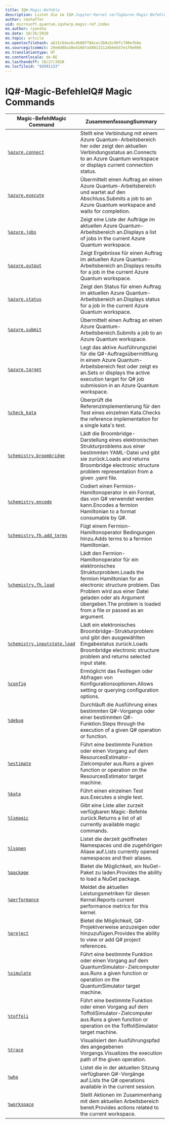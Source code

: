 ```yaml
---
title: IQ#-Magic-Befehle
description: Listet die im IQ#-Jupyter-Kernel verfügbaren Magic-Befehle auf.
author: rmshaffer
uid: microsoft.quantum.iqsharp.magic-ref.index
ms.author: ryansha
ms.date: 10/26/2020
ms.topic: article
ms.openlocfilehash: a615c6dac6cdb80ff84cec2b0a3c99fc700efb8e
ms.sourcegitcommit: 29e0d88a30e4166fa580132124b0eb57e1f0e986
ms.translationtype: HT
ms.contentlocale: de-DE
ms.lasthandoff: 10/27/2020
ms.locfileid: "92691133"
---
```

# <a name="iq-magic-commands"></a><span data-ttu-id="329b1-103">IQ#-Magic-Befehle</span><span class="sxs-lookup"><span data-stu-id="329b1-103">IQ# Magic Commands</span></span>
| <span data-ttu-id="329b1-104">Magic-Befehl</span><span class="sxs-lookup"><span data-stu-id="329b1-104">Magic Command</span></span> | <span data-ttu-id="329b1-105">Zusammenfassung</span><span class="sxs-lookup"><span data-stu-id="329b1-105">Summary</span></span> |
|---------------|---------|
| [`%azure.connect`](xref:microsoft.quantum.iqsharp.magic-ref.azure.connect) | <span data-ttu-id="329b1-106">Stellt eine Verbindung mit einem Azure Quantum-Arbeitsbereich her oder zeigt den aktuellen Verbindungsstatus an.</span><span class="sxs-lookup"><span data-stu-id="329b1-106">Connects to an Azure Quantum workspace or displays current connection status.</span></span> |
| [`%azure.execute`](xref:microsoft.quantum.iqsharp.magic-ref.azure.execute) | <span data-ttu-id="329b1-107">Übermittelt einen Auftrag an einen Azure Quantum-Arbeitsbereich und wartet auf den Abschluss.</span><span class="sxs-lookup"><span data-stu-id="329b1-107">Submits a job to an Azure Quantum workspace and waits for completion.</span></span> |
| [`%azure.jobs`](xref:microsoft.quantum.iqsharp.magic-ref.azure.jobs) | <span data-ttu-id="329b1-108">Zeigt eine Liste der Aufträge im aktuellen Azure Quantum-Arbeitsbereich an.</span><span class="sxs-lookup"><span data-stu-id="329b1-108">Displays a list of jobs in the current Azure Quantum workspace.</span></span> |
| [`%azure.output`](xref:microsoft.quantum.iqsharp.magic-ref.azure.output) | <span data-ttu-id="329b1-109">Zeigt Ergebnisse für einen Auftrag im aktuellen Azure Quantum-Arbeitsbereich an.</span><span class="sxs-lookup"><span data-stu-id="329b1-109">Displays results for a job in the current Azure Quantum workspace.</span></span> |
| [`%azure.status`](xref:microsoft.quantum.iqsharp.magic-ref.azure.status) | <span data-ttu-id="329b1-110">Zeigt den Status für einen Auftrag im aktuellen Azure Quantum-Arbeitsbereich an.</span><span class="sxs-lookup"><span data-stu-id="329b1-110">Displays status for a job in the current Azure Quantum workspace.</span></span> |
| [`%azure.submit`](xref:microsoft.quantum.iqsharp.magic-ref.azure.submit) | <span data-ttu-id="329b1-111">Übermittelt einen Auftrag an einen Azure Quantum-Arbeitsbereich.</span><span class="sxs-lookup"><span data-stu-id="329b1-111">Submits a job to an Azure Quantum workspace.</span></span> |
| [`%azure.target`](xref:microsoft.quantum.iqsharp.magic-ref.azure.target) | <span data-ttu-id="329b1-112">Legt das aktive Ausführungsziel für die Q#-Auftragsübermittlung in einem Azure Quantum-Arbeitsbereich fest oder zeigt es an.</span><span class="sxs-lookup"><span data-stu-id="329b1-112">Sets or displays the active execution target for Q# job submission in an Azure Quantum workspace.</span></span> |
| [`%check_kata`](xref:microsoft.quantum.iqsharp.magic-ref.check_kata) | <span data-ttu-id="329b1-113">Überprüft die Referenzimplementierung für den Test eines einzelnen Kata.</span><span class="sxs-lookup"><span data-stu-id="329b1-113">Checks the reference implementation for a single kata's test.</span></span> |
| [`%chemistry.broombridge`](xref:microsoft.quantum.iqsharp.magic-ref.chemistry.broombridge) | <span data-ttu-id="329b1-114">Lädt die Broombridge-Darstellung eines elektronischen Strukturproblems aus einer bestimmten YAML-Datei und gibt sie zurück.</span><span class="sxs-lookup"><span data-stu-id="329b1-114">Loads and returns Broombridge electronic structure problem representation from a given .yaml file.</span></span> |
| [`%chemistry.encode`](xref:microsoft.quantum.iqsharp.magic-ref.chemistry.encode) | <span data-ttu-id="329b1-115">Codiert einen Fermion-Hamiltonoperator in ein Format, das von Q# verwendet werden kann.</span><span class="sxs-lookup"><span data-stu-id="329b1-115">Encodes a fermion Hamiltonian to a format consumable by Q#.</span></span> |
| [`%chemistry.fh.add_terms`](xref:microsoft.quantum.iqsharp.magic-ref.chemistry.fh.add_terms) | <span data-ttu-id="329b1-116">Fügt einem Fermion-Hamiltonoperator Bedingungen hinzu.</span><span class="sxs-lookup"><span data-stu-id="329b1-116">Adds terms to a fermion Hamiltonian.</span></span> |
| [`%chemistry.fh.load`](xref:microsoft.quantum.iqsharp.magic-ref.chemistry.fh.load) | <span data-ttu-id="329b1-117">Lädt den Fermion-Hamiltonoperator für ein elektronisches Strukturproblem.</span><span class="sxs-lookup"><span data-stu-id="329b1-117">Loads the fermion Hamiltonian for an electronic structure problem.</span></span> <span data-ttu-id="329b1-118">Das Problem wird aus einer Datei geladen oder als Argument übergeben.</span><span class="sxs-lookup"><span data-stu-id="329b1-118">The problem is loaded from a file or passed as an argument.</span></span> |
| [`%chemistry.inputstate.load`](xref:microsoft.quantum.iqsharp.magic-ref.chemistry.inputstate.load) | <span data-ttu-id="329b1-119">Lädt ein elektronisches Broombridge-Strukturproblem und gibt den ausgewählten Eingabestatus zurück.</span><span class="sxs-lookup"><span data-stu-id="329b1-119">Loads Broombridge electronic structure problem and returns selected input state.</span></span> |
| [`%config`](xref:microsoft.quantum.iqsharp.magic-ref.config) | <span data-ttu-id="329b1-120">Ermöglicht das Festlegen oder Abfragen von Konfigurationsoptionen.</span><span class="sxs-lookup"><span data-stu-id="329b1-120">Allows setting or querying configuration options.</span></span> |
| [`%debug`](xref:microsoft.quantum.iqsharp.magic-ref.debug) | <span data-ttu-id="329b1-121">Durchläuft die Ausführung eines bestimmten Q#-Vorgangs oder einer bestimmten Q#-Funktion.</span><span class="sxs-lookup"><span data-stu-id="329b1-121">Steps through the execution of a given Q# operation or function.</span></span> |
| [`%estimate`](xref:microsoft.quantum.iqsharp.magic-ref.estimate) | <span data-ttu-id="329b1-122">Führt eine bestimmte Funktion oder einen Vorgang auf dem ResourcesEstimator-Zielcomputer aus.</span><span class="sxs-lookup"><span data-stu-id="329b1-122">Runs a given function or operation on the ResourcesEstimator target machine.</span></span> |
| [`%kata`](xref:microsoft.quantum.iqsharp.magic-ref.kata) | <span data-ttu-id="329b1-123">Führt einen einzelnen Test aus.</span><span class="sxs-lookup"><span data-stu-id="329b1-123">Executes a single test.</span></span> |
| [`%lsmagic`](xref:microsoft.quantum.iqsharp.magic-ref.lsmagic) | <span data-ttu-id="329b1-124">Gibt eine Liste aller zurzeit verfügbaren Magic-Befehle zurück.</span><span class="sxs-lookup"><span data-stu-id="329b1-124">Returns a list of all currently available magic commands.</span></span> |
| [`%lsopen`](xref:microsoft.quantum.iqsharp.magic-ref.lsopen) | <span data-ttu-id="329b1-125">Listet die derzeit geöffneten Namespaces und die zugehörigen Aliase auf.</span><span class="sxs-lookup"><span data-stu-id="329b1-125">Lists currently opened namespaces and their aliases.</span></span> |
| [`%package`](xref:microsoft.quantum.iqsharp.magic-ref.package) | <span data-ttu-id="329b1-126">Bietet die Möglichkeit, ein NuGet-Paket zu laden.</span><span class="sxs-lookup"><span data-stu-id="329b1-126">Provides the ability to load a NuGet package.</span></span> |
| [`%performance`](xref:microsoft.quantum.iqsharp.magic-ref.performance) | <span data-ttu-id="329b1-127">Meldet die aktuellen Leistungsmetriken für diesen Kernel.</span><span class="sxs-lookup"><span data-stu-id="329b1-127">Reports current performance metrics for this kernel.</span></span> |
| [`%project`](xref:microsoft.quantum.iqsharp.magic-ref.project) | <span data-ttu-id="329b1-128">Bietet die Möglichkeit, Q#-Projektverweise anzuzeigen oder hinzuzufügen.</span><span class="sxs-lookup"><span data-stu-id="329b1-128">Provides the ability to view or add Q# project references.</span></span> |
| [`%simulate`](xref:microsoft.quantum.iqsharp.magic-ref.simulate) | <span data-ttu-id="329b1-129">Führt eine bestimmte Funktion oder einen Vorgang auf dem QuantumSimulator-Zielcomputer aus.</span><span class="sxs-lookup"><span data-stu-id="329b1-129">Runs a given function or operation on the QuantumSimulator target machine.</span></span> |
| [`%toffoli`](xref:microsoft.quantum.iqsharp.magic-ref.toffoli) | <span data-ttu-id="329b1-130">Führt eine bestimmte Funktion oder einen Vorgang auf dem ToffoliSimulator-Zielcomputer aus.</span><span class="sxs-lookup"><span data-stu-id="329b1-130">Runs a given function or operation on the ToffoliSimulator target machine.</span></span> |
| [`%trace`](xref:microsoft.quantum.iqsharp.magic-ref.trace) | <span data-ttu-id="329b1-131">Visualisiert den Ausführungspfad des angegebenen Vorgangs.</span><span class="sxs-lookup"><span data-stu-id="329b1-131">Visualizes the execution path of the given operation.</span></span> |
| [`%who`](xref:microsoft.quantum.iqsharp.magic-ref.who) | <span data-ttu-id="329b1-132">Listet die in der aktuellen Sitzung verfügbaren Q#-Vorgänge auf.</span><span class="sxs-lookup"><span data-stu-id="329b1-132">Lists the Q# operations available in the current session.</span></span> |
| [`%workspace`](xref:microsoft.quantum.iqsharp.magic-ref.workspace) | <span data-ttu-id="329b1-133">Stellt Aktionen im Zusammenhang mit dem aktuellen Arbeitsbereich bereit.</span><span class="sxs-lookup"><span data-stu-id="329b1-133">Provides actions related to the current workspace.</span></span> |
